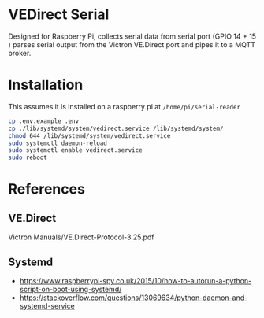 # VEDirect Serial

Designed for Raspberry Pi, collects serial data from serial port (GPIO 14 + 15 ) parses serial output from the Victron VE.Direct port and pipes it to a MQTT broker.

# Installation

This assumes it is installed on a raspberry pi at `/home/pi/serial-reader`

```bash
cp .env.example .env
cp ./lib/systemd/system/vedirect.service /lib/systemd/system/
chmod 644 /lib/systemd/system/vedirect.service
sudo systemctl daemon-reload
sudo systemctl enable vedirect.service
sudo reboot
```

# References

## VE.Direct

Victron Manuals/VE.Direct-Protocol-3.25.pdf

## Systemd
- https://www.raspberrypi-spy.co.uk/2015/10/how-to-autorun-a-python-script-on-boot-using-systemd/
- https://stackoverflow.com/questions/13069634/python-daemon-and-systemd-service
